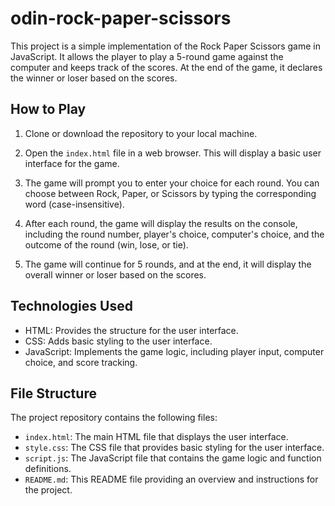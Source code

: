 # odin-rock-paper-scissors
This project is a simple implementation of the Rock Paper Scissors game in JavaScript. It allows the player to play a 5-round game against the computer and keeps track of the scores. At the end of the game, it declares the winner or loser based on the scores.

## How to Play

1. Clone or download the repository to your local machine.

2. Open the `index.html` file in a web browser. This will display a basic user interface for the game.

3. The game will prompt you to enter your choice for each round. You can choose between Rock, Paper, or Scissors by typing the corresponding word (case-insensitive).

4. After each round, the game will display the results on the console, including the round number, player's choice, computer's choice, and the outcome of the round (win, lose, or tie).

5. The game will continue for 5 rounds, and at the end, it will display the overall winner or loser based on the scores.

## Technologies Used

- HTML: Provides the structure for the user interface.
- CSS: Adds basic styling to the user interface.
- JavaScript: Implements the game logic, including player input, computer choice, and score tracking.

## File Structure

The project repository contains the following files:

- `index.html`: The main HTML file that displays the user interface.
- `style.css`: The CSS file that provides basic styling for the user interface.
- `script.js`: The JavaScript file that contains the game logic and function definitions.
- `README.md`: This README file providing an overview and instructions for the project.
